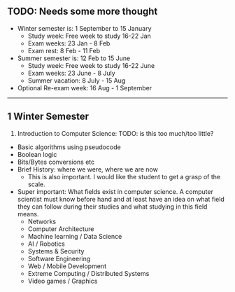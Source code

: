 
TODO: Needs some more thought
--------------------------------------------------
- Winter semester is: 1 September to 15 January
  + Study week: Free week to study 16-22 Jan
  + Exam weeks: 23 Jan - 8 Feb
  + Exam rest:  8 Feb - 11 Feb
- Summer semester is: 12 Feb to 15 June
  + Study week: Free week to study 16-22 June
  + Exam weeks: 23 June - 8 July
  + Summer vacation: 8 July - 15 Aug
- Optional Re-exam week: 16 Aug - 1 September 
---------------------------------------------------

1 Winter Semester
-----------------

 1. Introduction to Computer Science: TODO: is this too much/too little?
  - Basic algorithms using pseudocode
  - Boolean logic
  - Bits/Bytes conversions etc
  - Brief History: where we were, where we are now
      + This is also important. I would like the student to get a grasp of the scale.
  - Super important: What fields exist in computer science. A computer scientist must know before hand and at least have an idea 
    on what field they can follow during their studies and what studying in this field means. 
      + Networks
      + Computer Architecture
      + Machine learning / Data Science
      + AI / Robotics
      + Systems & Security
      + Software Engineering
      + Web / Mobile Development
      + Extreme Computing / Distributed Systems
      + Video games / Graphics
